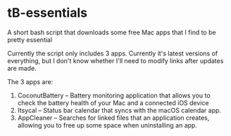 # tB-essentials
A short bash script that downloads some free Mac apps that I find to be pretty essential

Currently the script only includes 3 apps. Currently it's latest versions of everything, but I don't know whether I'll need to modify links after updates are made.

The 3 apps are:

1. CoconutBattery – Battery monitoring application that allows you to check the battery health of your Mac and a connected iOS device
2. Itsycal – Status bar calendar that syncs with the macOS calendar app.
3. AppCleaner – Searches for linked files that an application creates, allowing you to free up some space when uninstalling an app.
